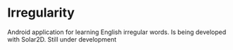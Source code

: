 # Irregularity
Android application for learning English irregular words.
Is being developed with Solar2D.
Still under development
